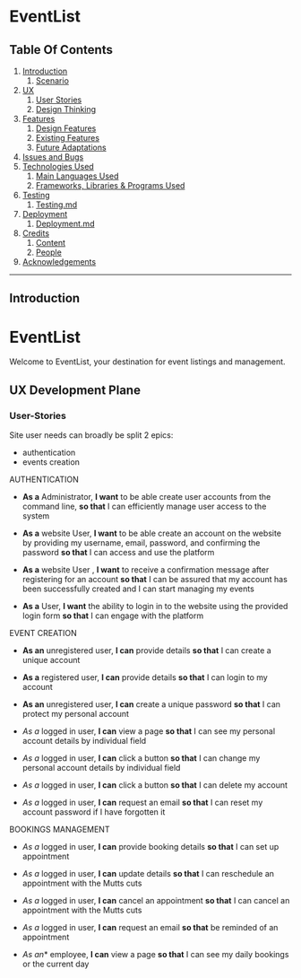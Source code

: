 # EventList


## Table Of Contents
1. [Introduction](#Introduction)
    1. [Scenario](#Scenario)
2. [UX](#UX)
    1. [User Stories](#User-Stories)
    2. [Design Thinking](#Design-Thinking)
3. [Features](#Features)
    1. [Design Features](#Design-Features)
    2. [Existing Features](#Existing-Features)
    3. [Future Adaptations](#Future-Adaptations)
4. [Issues and Bugs](#Issues-and-Bugs)
5. [Technologies Used](#Technologies-Used)
    1. [Main Languages Used](#Main-Languages-Used)
    2. [Frameworks, Libraries & Programs Used](#Frameworks,-Libraries-&-Programs-Used)
6. [Testing](#Testing)
    1. [Testing.md](TESTING.md)
7. [Deployment](#Deployment)
    1. [Deployment.md](DEPLOYMENT.md)
8. [Credits](#Credits)
    1. [Content](#Content)
    2. [People](#People)
9. [Acknowledgements](#Acknowledgements)
***

## Introduction
# EventList

Welcome to EventList, your destination for event listings and management.

## UX Development Plane
### User-Stories

Site user needs can broadly be split 2 epics:

- authentication
- events creation

AUTHENTICATION
- **As a** Administrator, **I want** to be able create user accounts from the command line, **so that** I can efficiently manage user access to the system
- **As a** website User, **I want** to be able create an account on the website by providing my username, email, password, and confirming the password **so that** I can access and use the platform

- **As a** website User , **I want** to receive a confirmation message after registering for an account **so that**  I can be assured that my account has been successfully created and I can start managing my events

- **As a** User, **I want** the ability to login in to the website using the provided login form  **so that** I can engage with the platform

EVENT CREATION

- **As an** unregistered user, **I can** provide details **so that** I can create a unique account

- **As a** registered user, **I can** provide details **so that** I can login to my account

- **As an** unregistered user, **I can** create a unique password **so that** I can protect my personal account

- *As a* logged in user, **I can** view a page **so that** I can see my personal account details by individual field 

- *As a* logged in user, **I can** click a button **so that** I can change my personal account details by individual field 

- *As a* logged in user, **I can** click a button **so that** I can delete my account

- *As a* logged in user, **I can** request an email **so that** I can reset my account password if I have forgotten it

BOOKINGS MANAGEMENT

- *As a* logged in user, **I can** provide booking details **so that** I can set up appointment

- *As a* logged in user, **I can** update details **so that** I can reschedule an appointment with the Mutts cuts

- *As a* logged in user, **I can** cancel an appointment **so that** I can cancel an appointment with the Mutts cuts

- *As a* logged in user, **I can** request an email **so that** be reminded of an appointment

- *As an** employee, **I can** view a page **so that** I can see my daily bookings or the current day
